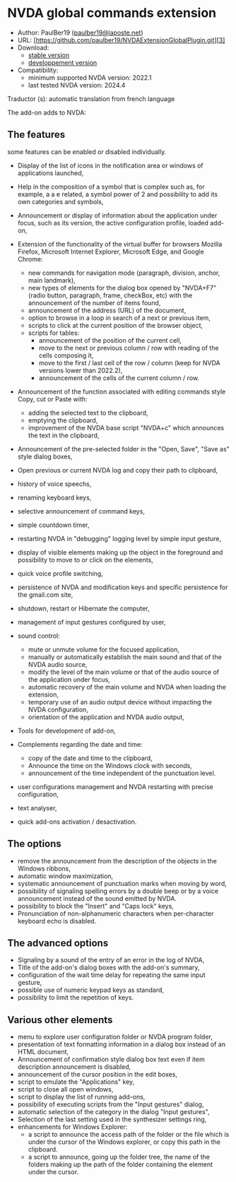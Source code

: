 # NVDA global commands extension #

* Author: PaulBer19 (paulber19@laposte.net)
* URL: [https://github.com/paulber19/NVDAExtensionGlobalPlugin.git][3]
* Download:
	* [stable version][1]
	* [developpement version][2]
* Compatibility:
	* minimum supported NVDA version: 2022.1
	* last tested NVDA version: 2024.4


Traductor (s): automatic translation from french language


The add-on adds to NVDA:
## The features ##

some features can be enabled or disabled individually.


* Display of the list of icons in the notification area or windows of applications launched,
* Help in the composition of a symbol that is complex such as, for example, a a e related, a symbol power of 2 and possibility to add its own categories and symbols,
* Announcement or display of information about the application under focus, such as its version, the active configuration profile, loaded add-on,
* Extension of the functionality of the virtual buffer for browsers Mozilla Firefox, Microsoft Internet Explorer, Microsoft Edge, and Google Chrome:

	* new commands for navigation mode (paragraph, division, anchor, main landmark),
	* new types of elements for the dialog box opened by "NVDA+F7" (radio button, paragraph, frame, checkBox, etc) with the announcement of the number of items found,
	* announcement of the address (URL) of the document,
	* option to browse in a loop in search of a next or previous item,
	* scripts to click at the current position of the browser object,
	* scripts for tables:
		* announcement of the position of the current cell,
		* move to the next or previous column / row with reading of the cells composing it,
		* move to the first / last cell of the row / column (keep for NVDA versions lower than 2022.2),
		* announcement of the cells of the current column / row.


* Announcement of the function associated with editing commands style Copy, cut or Paste with:
	* adding the selected text to the clipboard,
	* emptying the clipboard,
	* improvement of the NVDA base script "NVDA+c" which announces the text in the clipboard,


* Announcement of the pre-selected folder in the "Open, Save", "Save as" style dialog boxes,
* Open previous or current NVDA log and copy their path to clipboard,
* history of voice speechs,
* renaming keyboard keys,
* selective announcement of command keys,
* simple countdown timer,
* restarting NVDA in "debugging" logging level by simple input gesture,
* display of visible elements making up the object in the foreground and possibility to move to or click on the elements,
* quick voice profile switching,
* persistence of NVDA and modification keys and specific persistence for the gmail.com site,
* shutdown, restart or Hibernate the computer,
* management of input gestures configured by user,
* sound control:
	* mute or unmute volume for the focused application,
	* manually or automatically establish the main sound and that of the NVDA audio source,
	* modify the level of the main volume or that of the audio source of the application under focus,
	* automatic recovery of the main volume and NVDA when loading the extension,
	* temporary use of an audio output device without impacting the NVDA configuration,
	* orientation of the application and NVDA audio output,
	


* Tools for development of add-on,
* Complements regarding the date and time:
	* copy of the date and time to the clipboard,
	* Announce the time on the Windows clock with seconds,
	* announcement of the time independent of the punctuation level.


* user configurations management and NVDA restarting  with precise configuration,
* text analyser,
* quick add-ons activation / desactivation.


## The options ##

* remove the announcement from the description of the objects in the Windows ribbons,
* automatic window maximization,
* systematic announcement of punctuation marks when moving by word,
* possibility of signaling spelling errors by a double beep or by a voice announcement instead of the sound emitted by NVDA.
* possibility to block the "Insert" and "Caps lock" keys,
* Pronunciation of non-alphanumeric characters when per-character keyboard echo is disabled.


## The advanced options ##

* Signaling by a sound of the entry of an error in the log of NVDA,
* Title of the add-on's dialog boxes with the add-on's summary,
* configuration of the wait time delay for repeating the same input gesture,
* possible use of numeric keypad keys as standard,
* possibility to limit the repetition of keys.

## Various other elements ##

* menu to explore user configuration folder or NVDA program folder,
* presentation of text formatting information in a dialog box instead of an HTML document,
* Announcement of confirmation style dialog box text even if item description announcement is disabled,
* announcement of the cursor position in the edit boxes,
* script to emulate the "Applications" key,
* script to close all open windows,
* script to display the list of running add-ons,
* possibility of executing scripts from the "Input gestures" dialog,
* automatic selection of the category in the dialog "Input gestures",
* Selection of the last setting  used in the synthesizer settings ring,
* enhancements  for Windows Explorer:
	* a script to announce the access path of the folder or the file which is under the cursor of the Windows explorer, or copy this path in the clipboard.
	* a script to announce, going up the folder tree, the name of the folders making up the path of the folder containing the element under the cursor.


[1]: https://github.com/paulber007/AllMyNVDAAddons/raw/master/NVDAExtensionGlobalPlugin/NVDAExtensionGlobalPlugin-13.4.nvda-addon
[2]: https://github.com/paulber007/AllMyNVDAAddons/tree/master/NVDAExtensionGlobalPlugin/dev
[3]:https://github.com/paulber19/NVDAExtensionGlobalPlugin.git
